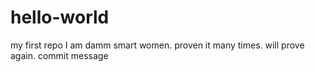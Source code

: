 # hello-world
my first repo
I am damm smart women. proven it many times. will prove again.
commit message

